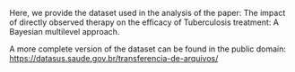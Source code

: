 Here, we provide the dataset used in the analysis of the paper: The impact of directly observed therapy on the efficacy of Tuberculosis treatment: A Bayesian multilevel approach. 

A more complete version of the dataset can be found in the public domain: https://datasus.saude.gov.br/transferencia-de-arquivos/
